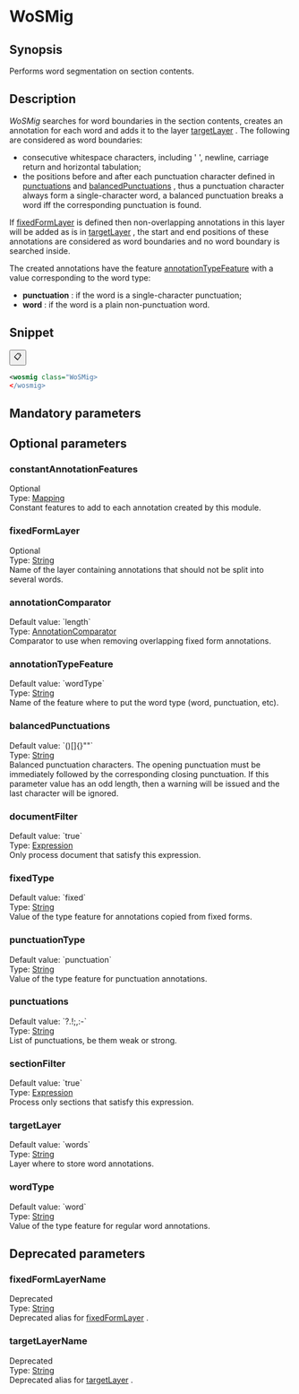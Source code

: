 <h1 class="module">WoSMig</h1>

## Synopsis

Performs word segmentation on section contents.

## Description

 *WoSMig* searches for word boundaries in the section contents, creates an annotation for each word and adds it to the layer <a href="#targetLayer" class="param">targetLayer</a> . The following are considered as word boundaries:
* consecutive whitespace characters, including ' ', newline, carriage return and horizontal tabulation;
* the positions before and after each punctuation character defined in <a href="#punctuations" class="param">punctuations</a> and <a href="#balancedPunctuations" class="param">balancedPunctuations</a> , thus a punctuation character always form a single-character word, a balanced punctuation breaks a word iff the corresponding punctuation is found.



If <a href="#fixedFormLayer" class="param">fixedFormLayer</a> is defined then non-overlapping annotations in this layer will be added as is in <a href="#targetLayer" class="param">targetLayer</a> , the start and end positions of these annotations are considered as word boundaries and no word boundary is searched inside.

The created annotations have the feature <a href="#annotationTypeFeature" class="param">annotationTypeFeature</a> with a value corresponding to the word type:
*  **punctuation** : if the word is a single-character punctuation;
*  **word** : if the word is a plain non-punctuation word.



## Snippet



<button class="copy-code-button" title="Copy to clipboard" onclick="copy_code(this)">📋</button>
```xml
<wosmig class="WoSMig>
</wosmig>
```

## Mandatory parameters

## Optional parameters

<h3 id="constantAnnotationFeatures" class="param">constantAnnotationFeatures</h3>

<div class="param-level param-level-optional">Optional
</div>
<div class="param-type">Type: <a href="../converter/fr.inra.maiage.bibliome.alvisnlp.core.module.types.Mapping" class="converter">Mapping</a>
</div>
Constant features to add to each annotation created by this module.

<h3 id="fixedFormLayer" class="param">fixedFormLayer</h3>

<div class="param-level param-level-optional">Optional
</div>
<div class="param-type">Type: <a href="../converter/java.lang.String" class="converter">String</a>
</div>
Name of the layer containing annotations that should not be split into several words.

<h3 id="annotationComparator" class="param">annotationComparator</h3>

<div class="param-level param-level-default-value">Default value: `length`
</div>
<div class="param-type">Type: <a href="../converter/fr.inra.maiage.bibliome.alvisnlp.core.corpus.AnnotationComparator" class="converter">AnnotationComparator</a>
</div>
Comparator to use when removing overlapping fixed form annotations.

<h3 id="annotationTypeFeature" class="param">annotationTypeFeature</h3>

<div class="param-level param-level-default-value">Default value: `wordType`
</div>
<div class="param-type">Type: <a href="../converter/java.lang.String" class="converter">String</a>
</div>
Name of the feature where to put the word type (word, punctuation, etc).

<h3 id="balancedPunctuations" class="param">balancedPunctuations</h3>

<div class="param-level param-level-default-value">Default value: `()[]{}""`
</div>
<div class="param-type">Type: <a href="../converter/java.lang.String" class="converter">String</a>
</div>
Balanced punctuation characters. The opening punctuation must be immediately followed by the corresponding closing punctuation. If this parameter value has an odd length, then a warning will be issued and the last character will be ignored.

<h3 id="documentFilter" class="param">documentFilter</h3>

<div class="param-level param-level-default-value">Default value: `true`
</div>
<div class="param-type">Type: <a href="../converter/fr.inra.maiage.bibliome.alvisnlp.core.corpus.expressions.Expression" class="converter">Expression</a>
</div>
Only process document that satisfy this expression.

<h3 id="fixedType" class="param">fixedType</h3>

<div class="param-level param-level-default-value">Default value: `fixed`
</div>
<div class="param-type">Type: <a href="../converter/java.lang.String" class="converter">String</a>
</div>
Value of the type feature for annotations copied from fixed forms.

<h3 id="punctuationType" class="param">punctuationType</h3>

<div class="param-level param-level-default-value">Default value: `punctuation`
</div>
<div class="param-type">Type: <a href="../converter/java.lang.String" class="converter">String</a>
</div>
Value of the type feature for punctuation annotations.

<h3 id="punctuations" class="param">punctuations</h3>

<div class="param-level param-level-default-value">Default value: `?.!;,:-`
</div>
<div class="param-type">Type: <a href="../converter/java.lang.String" class="converter">String</a>
</div>
List of punctuations, be them weak or strong.

<h3 id="sectionFilter" class="param">sectionFilter</h3>

<div class="param-level param-level-default-value">Default value: `true`
</div>
<div class="param-type">Type: <a href="../converter/fr.inra.maiage.bibliome.alvisnlp.core.corpus.expressions.Expression" class="converter">Expression</a>
</div>
Process only sections that satisfy this expression.

<h3 id="targetLayer" class="param">targetLayer</h3>

<div class="param-level param-level-default-value">Default value: `words`
</div>
<div class="param-type">Type: <a href="../converter/java.lang.String" class="converter">String</a>
</div>
Layer where to store word annotations.

<h3 id="wordType" class="param">wordType</h3>

<div class="param-level param-level-default-value">Default value: `word`
</div>
<div class="param-type">Type: <a href="../converter/java.lang.String" class="converter">String</a>
</div>
Value of the type feature for regular word annotations.

## Deprecated parameters

<h3 id="fixedFormLayerName" class="param">fixedFormLayerName</h3>

<div class="param-level param-level-deprecated">Deprecated
</div>
<div class="param-type">Type: <a href="../converter/java.lang.String" class="converter">String</a>
</div>
Deprecated alias for <a href="#fixedFormLayer" class="param">fixedFormLayer</a> .

<h3 id="targetLayerName" class="param">targetLayerName</h3>

<div class="param-level param-level-deprecated">Deprecated
</div>
<div class="param-type">Type: <a href="../converter/java.lang.String" class="converter">String</a>
</div>
Deprecated alias for <a href="#targetLayer" class="param">targetLayer</a> .

